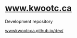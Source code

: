 # www.kwootc.ca
Development repository

[wwwkwootcca.github.io/dev/](https://wwwkwootcca.github.io/dev/ "Click to go to development site.")
